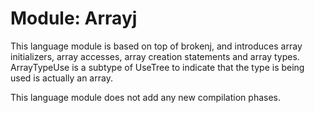 # Module: Arrayj

This language module is based on top of brokenj, and introduces array
initializers, array accesses, array creation statements and array types.
ArrayTypeUse is a subtype of UseTree to indicate that the type is being used is
actually an array.

This language module does not add any new compilation phases.
